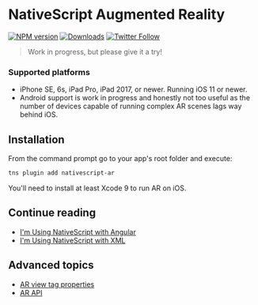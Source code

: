 NativeScript Augmented Reality
==============================

[![NPM version][npm-image]][npm-url]
[![Downloads][downloads-image]][npm-url]
[![Twitter Follow][twitter-image]][twitter-url]

[build-status]:https://travis-ci.org/EddyVerbruggen/nativescript-ar.svg?branch=master
[build-url]:https://travis-ci.org/EddyVerbruggen/nativescript-ar
[npm-image]:http://img.shields.io/npm/v/nativescript-ar.svg
[npm-url]:https://npmjs.org/package/nativescript-ar
[downloads-image]:http://img.shields.io/npm/dm/nativescript-ar.svg
[twitter-image]:https://img.shields.io/twitter/follow/eddyverbruggen.svg?style=social&label=Follow%20me
[twitter-url]:https://twitter.com/eddyverbruggen

> Work in progress, but please give it a try!

### Supported platforms
* iPhone SE, 6s, iPad Pro, iPad 2017, or newer. Running iOS 11 or newer.
* Android support is work in progress and honestly not too useful as the number of devices capable of running complex AR scenes lags way behind iOS.

## Installation
From the command prompt go to your app's root folder and execute:
```bash
tns plugin add nativescript-ar
```

You'll need to install at least Xcode 9 to run AR on iOS.

## Continue reading
- [I'm Using NativeScript with Angular](docs/ar-angular.md)
- [I'm Using NativeScript with XML](docs/ar-xml.md)

## Advanced topics
- [AR view tag properties](docs/tag-properties.md)
- [AR API](docs/api.md)
